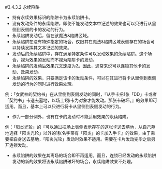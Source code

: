 #3.4.3.2        永续陷阱
* 持有永续效果标识的陷阱卡为永续陷阱卡。
* 没有发动条件的永续陷阱，即使不能发动文本中记述的效果也可以只进行从里侧到表侧的卡的发动的行为。
* 永续陷阱发动后，留在该魔法&陷阱区域。
* 永续陷阱在没有特殊指定的场合，仅限其在魔法&陷阱区域表侧存在的场合可以持续发挥其文本记述的效果。
* 发动后的永续陷阱中，存在满足特定条件可以发动效果的永续陷阱。这个场合，视为效果的发动而不视为陷阱卡的发动。
* 永续陷阱的发动后效果咒文速度为2。因此，通常来说可以连锁其他卡的发动、效果发动。
* 永续陷阱的效果，只要满足该卡的发动条件，可以在其进行将卡从里侧到表侧发动的行为的同时进行效果处理。

例：「女武神的契约书」在从里侧到表侧发动的同时，『从手卡把1张「DD」卡或者「契约书」卡送去墓地，以场上1张卡为对象才能发动。那张卡破坏。』的效果即可适用。而且，基本上可以只进行将卡从里侧到表侧发动的行为。
* 作为一部分例外，也有在卡的发动时不能适用效果的永续陷阱。

例：「阳炎光轮」的『可以通过把场上表侧表示存在的这张卡送去墓地，从自己墓地选择「阳炎光轮」以外的1张名字带有「阳炎」的卡加入手卡』的效果，由于需要把自身送去墓地，「阳炎光轮」发动时效果不适用。需要在卡片发动完毕之后另开连锁发动。
* 永续陷阱的效果在其离场的场合即不再适用。而且，连锁已经发动的永续陷阱发动的新的效果将该永续陷阱破坏的场合，永续陷阱效果不处理。
